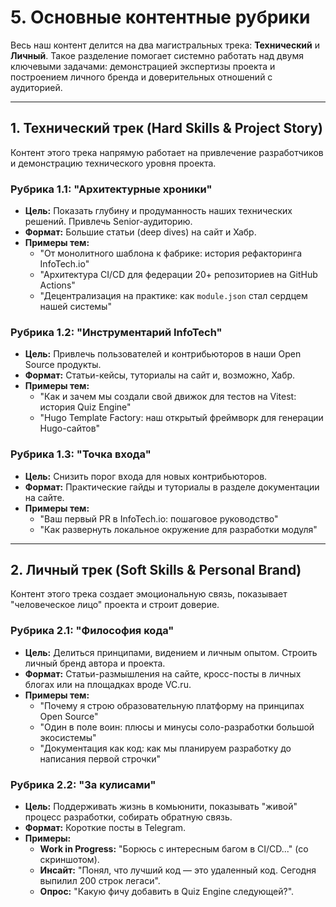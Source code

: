 # 5. Основные контентные рубрики

Весь наш контент делится на два магистральных трека: **Технический** и **Личный**. Такое разделение помогает системно работать над двумя ключевыми задачами: демонстрацией экспертизы проекта и построением личного бренда и доверительных отношений с аудиторией.

---

## 1. Технический трек (Hard Skills & Project Story)

Контент этого трека напрямую работает на привлечение разработчиков и демонстрацию технического уровня проекта.

### Рубрика 1.1: "Архитектурные хроники"
*   **Цель:** Показать глубину и продуманность наших технических решений. Привлечь Senior-аудиторию.
*   **Формат:** Большие статьи (deep dives) на сайт и Хабр.
*   **Примеры тем:**
    *   "От монолитного шаблона к фабрике: история рефакторинга InfoTech.io"
    *   "Архитектура CI/CD для федерации 20+ репозиториев на GitHub Actions"
    *   "Децентрализация на практике: как `module.json` стал сердцем нашей системы"

### Рубрика 1.2: "Инструментарий InfoTech"
*   **Цель:** Привлечь пользователей и контрибьюторов в наши Open Source продукты.
*   **Формат:** Статьи-кейсы, туториалы на сайт и, возможно, Хабр.
*   **Примеры тем:**
    *   "Как и зачем мы создали свой движок для тестов на Vitest: история Quiz Engine"
    *   "Hugo Template Factory: наш открытый фреймворк для генерации Hugo-сайтов"

### Рубрика 1.3: "Точка входа"
*   **Цель:** Снизить порог входа для новых контрибьюторов.
*   **Формат:** Практические гайды и туториалы в разделе документации на сайте.
*   **Примеры тем:**
    *   "Ваш первый PR в InfoTech.io: пошаговое руководство"
    *   "Как развернуть локальное окружение для разработки модуля"

---

## 2. Личный трек (Soft Skills & Personal Brand)

Контент этого трека создает эмоциональную связь, показывает "человеческое лицо" проекта и строит доверие.

### Рубрика 2.1: "Философия кода"
*   **Цель:** Делиться принципами, видением и личным опытом. Строить личный бренд автора и проекта.
*   **Формат:** Статьи-размышления на сайте, кросс-посты в личных блогах или на площадках вроде VC.ru.
*   **Примеры тем:**
    *   "Почему я строю образовательную платформу на принципах Open Source"
    *   "Один в поле воин: плюсы и минусы соло-разработки большой экосистемы"
    *   "Документация как код: как мы планируем разработку до написания первой строчки"

### Рубрика 2.2: "За кулисами"
*   **Цель:** Поддерживать жизнь в комьюнити, показывать "живой" процесс разработки, собирать обратную связь.
*   **Формат:** Короткие посты в Telegram.
*   **Примеры:**
    *   **Work in Progress:** "Борюсь с интересным багом в CI/CD..." (со скриншотом).
    *   **Инсайт:** "Понял, что лучший код — это удаленный код. Сегодня выпилил 200 строк легаси".
    *   **Опрос:** "Какую фичу добавить в Quiz Engine следующей?".
